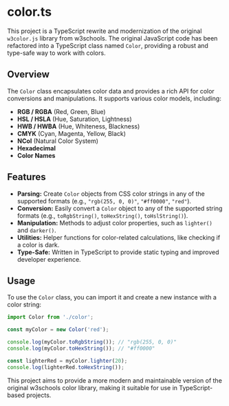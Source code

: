 # color.ts

This project is a TypeScript rewrite and modernization of the original `w3color.js` library from w3schools. The original JavaScript code has been refactored into a TypeScript class named `Color`, providing a robust and type-safe way to work with colors.

## Overview

The `Color` class encapsulates color data and provides a rich API for color conversions and manipulations. It supports various color models, including:

*   **RGB / RGBA** (Red, Green, Blue)
*   **HSL / HSLA** (Hue, Saturation, Lightness)
*   **HWB / HWBA** (Hue, Whiteness, Blackness)
*   **CMYK** (Cyan, Magenta, Yellow, Black)
*   **NCol** (Natural Color System)
*   **Hexadecimal**
*   **Color Names**

## Features

*   **Parsing:** Create `Color` objects from CSS color strings in any of the supported formats (e.g., `"rgb(255, 0, 0)"`, `"#ff0000"`, `"red"`).
*   **Conversion:** Easily convert a `Color` object to any of the supported string formats (e.g., `toRgbString()`, `toHexString()`, `toHslString()`).
*   **Manipulation:** Methods to adjust color properties, such as `lighter()` and `darker()`.
*   **Utilities:** Helper functions for color-related calculations, like checking if a color is dark.
*   **Type-Safe:** Written in TypeScript to provide static typing and improved developer experience.

## Usage

To use the `Color` class, you can import it and create a new instance with a color string:

```typescript
import Color from './color';

const myColor = new Color('red');

console.log(myColor.toRgbString()); // "rgb(255, 0, 0)"
console.log(myColor.toHexString()); // "#ff0000"

const lighterRed = myColor.lighter(20);
console.log(lighterRed.toHexString());
```

This project aims to provide a more modern and maintainable version of the original w3schools color library, making it suitable for use in TypeScript-based projects.